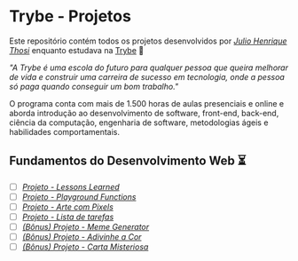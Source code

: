 # Trybe - Projetos

Este repositório contém todos os projetos desenvolvidos por _[Julio Henrique Thosi](https://www.linkedin.com/in/thosijulio/)_ enquanto estudava na [Trybe](https://www.betrybe.com/) :rocket:

_"A Trybe é uma escola do futuro para qualquer pessoa que queira melhorar de vida e construir uma carreira de sucesso em tecnologia, onde a pessoa só paga quando conseguir um bom trabalho."_

O programa conta com mais de 1.500 horas de aulas presenciais e online e aborda introdução ao desenvolvimento de software, front-end, back-end, ciência da computação, engenharia de software, metodologias ágeis e habilidades comportamentais.

## Fundamentos do Desenvolvimento Web :hourglass_flowing_sand:

- [ ] _[Projeto - Lessons Learned](1-Introduction/1-lessons-learned)_
- [ ] _[Projeto - Playground Functions](1-Introduction/2-playground-functions)_
- [ ] _[Projeto - Arte com Pixels](1-Introduction/3-pixels-art)_
- [ ] _[Projeto - Lista de tarefas](1-Introduction/4-todo-list)_
- [ ] _[(Bônus) Projeto - Meme Generator](1-Introduction/5-meme-generator)_
- [ ] _[(Bônus) Projeto - Adivinhe a Cor](1-Introduction/6-color-guess)_
- [ ] _[(Bônus) Projeto - Carta Misteriosa](1-Introduction/7-mistery-letter)_
